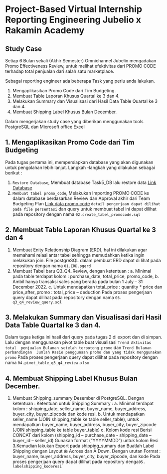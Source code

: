 # Project-Based Virtual Internship Reporting Engineering Jubelio x Rakamin Academy

## Study Case
Setiap 6 Bulan sekali (Akhir Semester) Omnichannel Jubelio mengadakan Promo Effectiveness Review, untuk melihat efektivitas dari PROMO CODE terhadap total penjualan dari salah satu marketplace. 

Sebagai reporting engineer ada beberapa Task yang perlu anda lakukan. 
1. Mengaplikasikan Promo Code dari Tim Budgeting. 
2. Membuat Table Laporan Khusus Quartal ke 3 dan 4.
3. Melakukan Summary dan Visualisasi dari Hasil Data Table Quartal ke 3 dan 4. 
4. Membuat Shipping Label Khusus Bulan December.

Dalam mengerjakan study case yang diberikan menggunakan tools PostgreSQL dan Microsoft office Excel

## 1. Mengaplikasikan Promo Code dari Tim Budgeting
Pada tugas pertama ini, mempersiapkan database yang akan digunakan untuk pengolahan lebih lanjut. Langkah -langkah yang dilakukan sebagai berikut :
1. `Restore Database`, Membuat database Task5_DB lalu restore data [Link Database](https://drive.google.com/file/d/1sX_ytwqwvkMwV2m_3-p_ulDClJUz4ZYS/view)
2. `Membuat tabel promo_code`,  Melakukan Importing PROMO CODE ke dalam database berdasarkan Review dan Approval akhir dari Team Budgeting Plan [Link data promo code](https://drive.google.com/file/d/1E71JMhx1tdxpTJeG35HkSv2eqAA1d8c9/view?usp=share_link)
`detail pengerjaan dapat dilihat pada file persentasi` dan query untuk membuat tabel ini dapat dilihat pada repository dengan nama `02.create_tabel_promocode.sql`

## 2. Membuat Table Laporan Khusus Quartal ke 3 dan 4
1. Membuat Enity Relationship Diagram (ERD), hal ini dilakukan agar memahami relasi antar tabel sehingga memudahkan ketika ingin melakukan join. File postgreSQL dalam pembuat ERD dapat di lihat pada repository dengan nama `01.ERD.pgerd`
2. Membuat Tabel baru Q3_Q4_Review, dengan ketentuan : 
a. Minimal pada table terdapat kolom : purchase_date, total_price, promo_code, 
b. Ambil hanya transaksi sales yang berada pada bulan 1 July – 31 December 2022.
c. Untuk mendapatkan total_price : quantity * price  dan price_after_promo : total_price – deduction 
Pada proses pengerjaan query dapat dilihat pada repository dengan nama `03. q3_q4_review_query.sql`

## 3. Melakukan Summary dan Visualisasi dari Hasil Data Table Quartal ke 3 dan 4. 
Dalam tugas ketiga ini hasil dari query pada tugas 2 di export dan di simpan. Lalu dengan menggunakan pivot table buat visualisasi  `Trend Aktivitas total 
penjualan Bulanan setelah terpotong promo` dan `Trend Bulanan perbandingan 
Jumlah Rasio penggunaan promo dan yang tidak menggunakan promo`
Pada proses pengerjaan query dapat dilihat pada repository dengan nama `04.pivot_table_q3_q4_review.xlsx`

## 4.  Membuat Shipping Label Khusus Bulan December.
1. Membuat Shipping_summary Desember di PostgreSQL. Dengan ketentuan : 
Ketentuan untuk Shipping Summary :
a. Minimal terdapat kolom : shipping_date, seller_name, buyer_name, buyer_address, buyer_city, buyer_zipcode dan kode resi.
b. Untuk mendapatkan seller_name (JOIN shipping_table ke table seller_table), untuk mendapatkan buyer_name, buyer_address, 
buyer_city, buyer_zipcode (JOIN shipping_table ke table buyer_table)
c. Kolom kode resi Berisi CONCAT dari kolom (shipping_id – purchase_date - shipping_date – buyer_id – seller_id) Gunakan format (“YYYYMMDD”) untuk kolom Resi
3.Kemudian lakukan Export pada shipping_sumary dan Buatlah Label Shipping dengan Layout ǽ Across dan Ȁ Down. Dengan urutan Format : buyer_name, buyer_address, buyer_city, buyer_zipcode, dan kode
Pada proses pengerjaan query dapat dilihat pada repository denga`05. labelshipping_koderesi`
